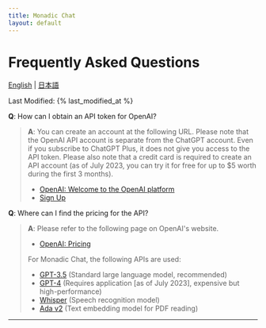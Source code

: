 ```yaml
---
title: Monadic Chat
layout: default
---
```


# Frequently Asked Questions

[English](/monadic-chat/faq) |
[日本語](/monadic-chat/faq_ja)

Last Modified: {% last_modified_at %}

**Q**: How can I obtain an API token for OpenAI?

> **A**: You can create an account at the following URL. Please note that the OpenAI API account is separate from the ChatGPT account. Even if you subscribe to ChatGPT Plus, it does not give you access to the API token. Please also note that a credit card is required to create an API account (as of July 2023, you can try it for free for up to $5 worth during the first 3 months).
> 
> - [OpenAI: Welcome to the OpenAI platform](https://platform.openai.com)
> - [Sign Up](https://platform.openai.com/signup)

**Q**: Where can I find the pricing for the API?

> **A**: Please refer to the following page on OpenAI's website.
> 
> - [OpenAI: Pricing](https://openai.com/pricing#language-models)
> 
> For Monadic Chat, the following APIs are used:
> 
> - [GPT-3.5](https://platform.openai.com/docs/models/gpt-3-5) (Standard large language model, recommended)
> - [GPT-4](https://platform.openai.com/docs/models/gpt-4) (Requires application [as of July 2023], expensive but high-performance)
> - [Whisper](https://platform.openai.com/docs/models/whisper) (Speech recognition model)
> - [Ada v2](https://platform.openai.com/docs/models/embeddings) (Text embedding model for PDF reading)

<script src="https://cdn.jsdelivr.net/npm/jquery@3.5.0/dist/jquery.min.js"></script>
<script src="https://cdn.jsdelivr.net/npm/lightbox2@2.11.3/src/js/lightbox.js"></script>

---

<script>
  function copyToClipBoard(id){
    var copyText =  document.getElementById(id).innerText;
    document.addEventListener('copy', function(e) {
        e.clipboardData.setData('text/plain', copyText);
        e.preventDefault();
      }, true);
    document.execCommand('copy');
    alert('copied');
  }
</script>
